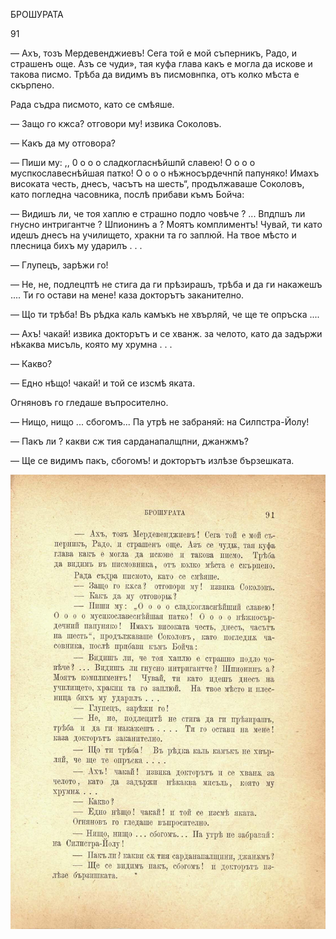 ﻿БРОШУРАТА

91

— Ахъ, тозъ Мердевенджиевъ! Сега той е мой съперникъ, Радо, и страшенъ още. Азъ се чуди», тая куфа глава какъ е могла да искове и такова писмо. Трѣба да видимъ въ писмовнпка, отъ колко мѣста е скърпено.

Рада съдра писмото, като се смѣяше.

— Защо го кжса? отговори му! извика Соколовъ.

— Какъ да му отговора?

— Пиши му: ,, 0 о о о сладкогласнѣйшпй славею! О о о о муспкославеснѣйшая патко! О о о о нѣжносърдечнпй папуняко! Имахъ високата честь, днесъ, часътъ на шесть“, продължаваше Соколовъ, като погледна часовника, послѣ прибави къмъ Бойча:

— Видишъ ли, че тоя хаплю е страшно подло човѣче ? ... Впдпшъ ли гнусно интригантче ? Шпионинъ а ? Моятъ комплиментъ! Чувай, ти като идешъ днесъ на училището, хракни та го заплюй. На твое мѣсто и плесница бихъ му ударилъ . . .

— Глупецъ, зарѣжи го!

— Не, не, подлецптѣ не стига да ги прѣзирашъ, трѣба и да ги накажешъ .... Ти го остави на мене! каза докторътъ заканително.

— Що ти трѣба! Въ рѣдка каль камъкъ не хвърляй, че ще те опръска ....

— Ахъ! чакай! извика докторътъ и се хванж. за челото, като да задържи нѣкаква мисъль, която му хрумна . . .

— Какво?

— Едно нѣщо! чакай! и той се изсмѣ яката.

Огняновъ го гледаше въпросително.

— Нищо, нищо ... сбогомъ... Па утрѣ не забраняй: на Силпстра-Йолу!

— Пакъ ли ? какви сж тия сарданапалщпни, джанжмъ?

— Ще се видимъ пакъ, сбогомъ! и докторътъ излѣзе бързешката.

![original](../images/108.jpg)

